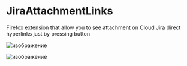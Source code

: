 # JiraAttachmentLinks

Firefox extension that allow you to see attachment on Cloud Jira direct hyperlinks just by pressing button

![изображение](https://user-images.githubusercontent.com/1091822/123270383-8dc6c200-d508-11eb-92ad-cd68e131556e.png)

![изображение](https://user-images.githubusercontent.com/1091822/123270500-a2a35580-d508-11eb-89de-e683be5b2bf3.png)
